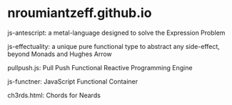 # nroumiantzeff.github.io

js-antescript: a metal-language designed to solve the Expression Problem

js-effectuality: a unique pure functional type to abstract any side-effect, beyond Monads and Hughes Arrow 

pullpush.js: Pull Push Functional Reactive Programming Engine

js-functner: JavaScript Functional Container

ch3rds.html: Chords for Neards
